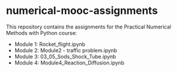 numerical-mooc-assignments
==========================

This repository contains the assignments for the Practical Numerical Methods with Python course:

* Module 1: Rocket_flight.ipynb
* Module 2: Module2 - traffic problem.ipynb
* Module 3: 03_05_Sods_Shock_Tube.ipynb
* Module 4: Module4_Reaction_Diffusion.ipynb

